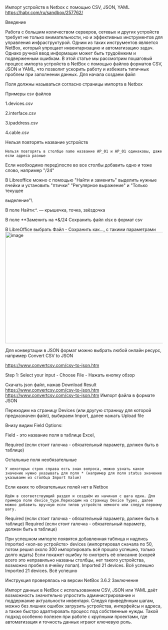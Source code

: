 Импорт устройств в Netbox с помощью CSV, JSON, YAML
https://habr.com/ru/sandbox/257762/


Введение

Работа с большим количеством серверов, сетевых и других устройств требует не только внимательности, но и эффективных инструментов для управления инфраструктурой. Одним из таких инструментов является NetBox, который упрощает инвентаризацию и автоматизацию задач. Однако ручной ввод информации может быть трудоёмким и подверженным ошибкам. В этой статье мы рассмотрим пошаговый процесс импорта устройств в NetBox с помощью файлов форматов CSV, JSON и YAML, что позволит ускорить работу и избежать типичных проблем при заполнении данных.
Для начала создаем файл

Поля должны называться согласно страницы импорта в Netbox

Примеры csv файлов

1.devices.csv

2.interface.csv

3.ipaddress.csv

4.cable.csv

Нельзя повторять название устройств

    Нельзя повторять в столбце name название AP_01 и AP_01 одинаковы, даже если адреса разные

Если необходимо перед\после во все столбы добавить одно и тоже слово, например "/24"

В Libreoffice можно с помощью "Найти и заменить" выделить нужные ячейки и установить "птички" "Регулярное выражение" и "Только текущее 

выделение"\

В поле Найти:^. — крышечка, точка, звёздочка

В поле **Заменить на *&/24
Сохранить файл xlsx в формат csv

В LibreOffice выбрать Файл - Сохранить как…, с такими параметрами
<img width="642" height="356" alt="image" src="https://github.com/user-attachments/assets/f5836a12-4523-4244-a478-181f73b58b33" />

Для конвертации в JSON формат можно выбрать любой онлайн ресурс, например Convert CSV to JSON

https://www.convertcsv.com/csv-to-json.htm

Step 1: Select your input - Choose File - Нажать кнопку обзор

Скачать json файл, нажав Download Result
https://www.convertcsv.com/csv-to-json.htm
https://www.convertcsv.com/csv-to-json.htm
Импорт файла в формате JSON

Переходим на страницу Devices (или другую страницу для которой предназначен файл), выбираем Import, далее нажать Upload file

Внизу видим Field Options:

Field - это название поля в таблице Excel,

Required (если стоит галочка - обязательный параметр, должен быть в таблице)

Остальные поля необязательные

    У некоторых строк справа есть знак вопроса, можно узнать какое значение нужно указывать для поля * (например для поля status значение указываем из столбца Import Value)

Если каких то обязательных полей нет в Netbox

    Идём в соответствующий раздел и создаём их начиная с шага один. Для примера поле device_type.Переходим на страницу Device Types, далее можно добавить вручную если типов устройств немного или следуя первому шагу.

Required (если стоит галочка - обязательный параметр, должен быть в таблице)
Required (если стоит галочка - обязательный параметр, должен быть в таблице)

При успешном импорте появятся добавленная таблица и надпись Imported <кол-во устройств> devices (импортировал сначала по 50, потом решил около 300 импортировать всё прошло успешно, только долго ждать) Если покажет ошибку то смотреть её описание (скорей всего это неправильно названы столбцы, нет такого устройства, возможно пробел в ячейку попал).
Imported 21 devices. Всё успешно
Imported 21 devices. Всё успешно

Инструкция проверялась на версии NetBox 3.6.2
Заключение

Импорт данных в NetBox с использованием CSV, JSON или YAML даёт возможность значительно упростить администрирование и поддержание актуальности инвентаря. Следуя приведённым шагам, можно без лишних ошибок загрузить устройства, интерфейсы и адреса, а также быстро адаптировать процесс под собственные нужды. Такой подход особенно полезен при работе с крупными проектами, где автоматизация и точность данных играют ключевую роль.
